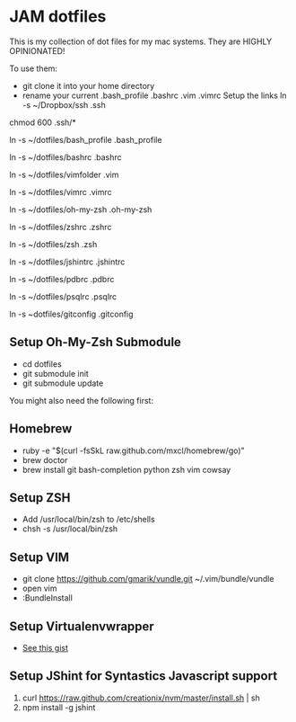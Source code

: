 # JAM dotfiles

This is my collection of dot files for my mac systems.
They are HIGHLY OPINIONATED!

To use them:

* git clone it into your home directory
* rename your current .bash_profile .bashrc .vim .vimrc
Setup the links
ln -s ~/Dropbox/ssh .ssh

chmod 600 .ssh/*

ln -s ~/dotfiles/bash_profile .bash_profile

ln -s ~/dotfiles/bashrc .bashrc

ln -s ~/dotfiles/vimfolder .vim

ln -s ~/dotfiles/vimrc .vimrc

ln -s ~/dotfiles/oh-my-zsh .oh-my-zsh

ln -s ~/dotfiles/zshrc .zshrc

ln -s ~/dotfiles/zsh .zsh

ln -s ~/dotfiles/jshintrc .jshintrc

ln -s ~/dotfiles/pdbrc .pdbrc

ln -s ~/dotfiles/psqlrc .psqlrc

ln -s ~dotfiles/gitconfig .gitconfig


## Setup Oh-My-Zsh Submodule
* cd dotfiles
* git submodule init
* git submodule update

You might also need the following first:

## Homebrew
* ruby -e "$(curl -fsSkL raw.github.com/mxcl/homebrew/go)"
* brew doctor
* brew install git bash-completion python zsh vim cowsay

## Setup ZSH
* Add /usr/local/bin/zsh to /etc/shells
* chsh -s /usr/local/bin/zsh

## Setup VIM
* git clone https://github.com/gmarik/vundle.git ~/.vim/bundle/vundle
* open vim
* :BundleInstall

## Setup Virtualenvwrapper
* [See this gist](https://gist.github.com/jasonamyers/6076293)

## Setup JShint for Syntastics Javascript support

1. curl https://raw.github.com/creationix/nvm/master/install.sh | sh
2. npm install -g jshint
